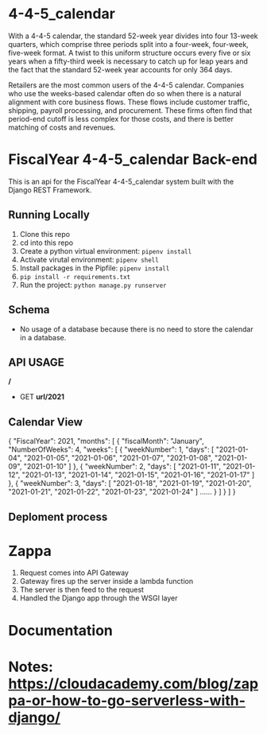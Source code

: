 # 4-4-5_calendar

With a 4-4-5 calendar, the standard 52-week year divides into four 13-week quarters, which comprise three periods split into a four-week, four-week, five-week format. A twist to this uniform structure occurs every five or six years when a fifty-third week is necessary to catch up for leap years and the fact that the standard 52-week year accounts for only 364 days.

Retailers are the most common users of the 4-4-5 calendar. Companies who use the weeks-based calendar often do so when there is a natural alignment with core business flows. These flows include customer traffic, shipping, payroll processing, and procurement. These firms often find that period-end cutoff is less complex for those costs, and there is better matching of costs and revenues.


# FiscalYear 4-4-5_calendar Back-end

This is an api for the  FiscalYear 4-4-5_calendar system built with the Django REST Framework.

## Running Locally

1. Clone this repo
1. cd into this repo
1. Create a python virtual environment: `pipenv install`
1. Activate virutal environment: `pipenv shell`
1. Install packages in the Pipfile: `pipenv install`
1. `pip install -r requirements.txt`
1. Run the project: `python manage.py runserver`

## Schema

* No usage of a database because there is no need to store the calendar in a database.

## API USAGE

**/<year>**

* GET
**url/2021**

## Calendar View

{
"FiscalYear": 2021,
"months": [
{
"fiscalMonth": "January",
"NumberOfWeeks": 4,
"weeks": [
{
"weekNumber": 1,
"days": [
"2021-01-04",
"2021-01-05",
"2021-01-06",
"2021-01-07",
"2021-01-08",
"2021-01-09",
"2021-01-10"
]
},
{
"weekNumber": 2,
"days": [
"2021-01-11",
"2021-01-12",
"2021-01-13",
"2021-01-14",
"2021-01-15",
"2021-01-16",
"2021-01-17"
]
},
{
"weekNumber": 3,
"days": [
"2021-01-18",
"2021-01-19",
"2021-01-20",
"2021-01-21",
"2021-01-22",
"2021-01-23",
"2021-01-24"
]
......
}
]
}
]
}
 

 ## Deploment process
# Zappa
1. Request comes into API Gateway
2. Gateway fires up the server inside a lambda function
3. The server is then feed to the request
4. Handled the Django app through the WSGI layer

 # Documentation


 # Notes: https://cloudacademy.com/blog/zappa-or-how-to-go-serverless-with-django/

